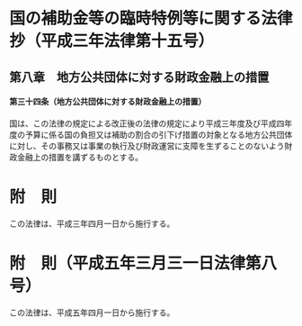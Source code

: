 # 国の補助金等の臨時特例等に関する法律　抄（平成三年法律第十五号）
## 第八章　地方公共団体に対する財政金融上の措置
#### 第三十四条（地方公共団体に対する財政金融上の措置）
国は、この法律の規定による改正後の法律の規定により平成三年度及び平成四年度の予算に係る国の負担又は補助の割合の引下げ措置の対象となる地方公共団体に対し、その事務又は事業の執行及び財政運営に支障を生ずることのないよう財政金融上の措置を講ずるものとする。
# 附　則
この法律は、平成三年四月一日から施行する。
# 附　則（平成五年三月三一日法律第八号）
この法律は、平成五年四月一日から施行する。
